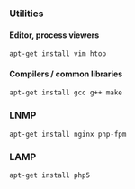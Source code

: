 ### Utilities

#### Editor, process viewers
    apt-get install vim htop 

#### Compilers / common libraries
    apt-get install gcc g++ make

### LNMP

    apt-get install nginx php-fpm

### LAMP

    apt-get install php5





